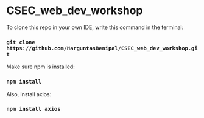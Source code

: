 # CSEC_web_dev_workshop

To clone this repo in your own IDE, write this command in the terminal:

### `git clone https://github.com/HarguntasBenipal/CSEC_web_dev_workshop.git`


Make sure npm is installed:

### `npm install`

Also, install axios:

### `npm install axios`
